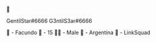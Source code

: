 👋

GentilStar#6666
G3ntilS3ar#6666


🧒 - Facundo
🔢 - 15
🙋‍♂️ - Male
💫 - Argentina
👑 - LinkSquad







